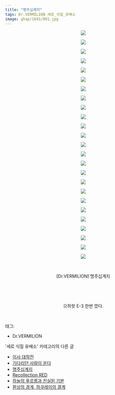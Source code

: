 ```yaml
---
title: "명주십계지"
tags: Dr.VERMILION 세로_식질_유배소
image: ghap/1691/001.jpg
---
```

<div class="article">
<p style="text-align: center; clear: none; float: none;"><img src="{{ site.nasurl }}/ghap/1691/001.jpg"/></p>
<p style="text-align: center; clear: none; float: none;"><img src="{{ site.nasurl }}/ghap/1691/002.jpg"/></p>
<p style="text-align: center; clear: none; float: none;"><img src="{{ site.nasurl }}/ghap/1691/003.jpg"/></p>
<p style="text-align: center; clear: none; float: none;"><img src="{{ site.nasurl }}/ghap/1691/004.jpg"/></p>
<p style="text-align: center; clear: none; float: none;"><img src="{{ site.nasurl }}/ghap/1691/005.jpg"/></p>
<p style="text-align: center; clear: none; float: none;"><img src="{{ site.nasurl }}/ghap/1691/006.jpg"/></p>
<p style="text-align: center; clear: none; float: none;"><img src="{{ site.nasurl }}/ghap/1691/007.jpg"/></p>
<p style="text-align: center; clear: none; float: none;"><img src="{{ site.nasurl }}/ghap/1691/008.jpg"/></p>
<p style="text-align: center; clear: none; float: none;"><img src="{{ site.nasurl }}/ghap/1691/009.jpg"/></p>
<p style="text-align: center; clear: none; float: none;"><img src="{{ site.nasurl }}/ghap/1691/010.jpg"/></p>
<p style="text-align: center; clear: none; float: none;"><img src="{{ site.nasurl }}/ghap/1691/011.jpg"/></p>
<p style="text-align: center; clear: none; float: none;"><img src="{{ site.nasurl }}/ghap/1691/012.jpg"/></p>
<p style="text-align: center; clear: none; float: none;"><img src="{{ site.nasurl }}/ghap/1691/013.jpg"/></p>
<p style="text-align: center; clear: none; float: none;"><img src="{{ site.nasurl }}/ghap/1691/014.jpg"/></p>
<p style="text-align: center; clear: none; float: none;"><img src="{{ site.nasurl }}/ghap/1691/015.jpg"/></p>
<p style="text-align: center; clear: none; float: none;"><img src="{{ site.nasurl }}/ghap/1691/016.jpg"/></p>
<p style="text-align: center; clear: none; float: none;"><img src="{{ site.nasurl }}/ghap/1691/017.jpg"/></p>
<p style="text-align: center; clear: none; float: none;"><img src="{{ site.nasurl }}/ghap/1691/018.jpg"/></p>
<p style="text-align: center; clear: none; float: none;"><img src="{{ site.nasurl }}/ghap/1691/019.jpg"/></p>
<p style="text-align: center; clear: none; float: none;"><img src="{{ site.nasurl }}/ghap/1691/020.jpg"/></p>
<p style="text-align: center; clear: none; float: none;"><img src="{{ site.nasurl }}/ghap/1691/021.jpg"/></p>
<p style="text-align: center; clear: none; float: none;"><img src="{{ site.nasurl }}/ghap/1691/022.jpg"/></p>
<p style="text-align: center; clear: none; float: none;"><img src="{{ site.nasurl }}/ghap/1691/023.jpg"/></p>
<p style="text-align: center; clear: none; float: none;"><img src="{{ site.nasurl }}/ghap/1691/024.jpg"/></p>
<p style="text-align: center; clear: none; float: none;"><img src="{{ site.nasurl }}/ghap/1691/025.jpg"/></p>
<p style="text-align: center; clear: none; float: none;"><br/></p>
<p style="text-align: center; clear: none; float: none;">[Dr.VERMILION] 명주십계지</p>
<p style="text-align: center; clear: none; float: none;"><br/></p>
<p style="text-align: center; clear: none; float: none;"><br/></p>
<p style="text-align: center; clear: none; float: none;">으하핫 E-3 한번 깠다.</p>
<p><br/></p>
</div><div class="tagTrail">
<p>태그: </p>
<ul>
<li>Dr.VERMILION</li>
</ul>
</div><div class="another">
<p>'세로 식질 유배소' 카테고리의 다른 글</p>
<ul>
<li><a href="/2016-08-20-ghap_1716">이사 대작전</a></li>
<li><a href="/2016-08-19-ghap_1693">기다리던 사람이 온다</a></li>
<li><a href="/2016-08-19-ghap_1691">명주십계지</a></li>
<li><a href="/2016-08-18-ghap_1668">Recollection RED</a></li>
<li><a href="/2016-08-16-ghap_1619">하늘의 푸르름과 진실된 기분</a></li>
<li><a href="/2016-08-15-ghap_1589">환상의 경계, 하쿠레이의 결계</a></li>
</ul>
</div><div class="cb_module cb_fluid">
<div class="cb_wrt cb_profile">
</div><!-- commentList close -->
</div>